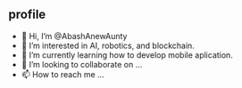 ## profile
- 👋 Hi, I’m @AbashAnewAunty
- 👀 I’m interested in AI, robotics, and blockchain.
- 🌱 I’m currently learning how to develop mobile aplication.
- 💞️ I’m looking to collaborate on ...
- 📫 How to reach me ...

<!---
AbashAnewAunty/AbashAnewAunty is a ✨ special ✨ repository because its `README.md` (this file) appears on your GitHub profile.
You can click the Preview link to take a look at your changes.
--->
